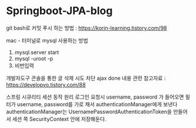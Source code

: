 # Springboot-JPA-blog

git bash로 커밋 푸시 하는 방법 : https://korin-learning.tistory.com/98

mac - 터미널로 mysql 사용하는 방법
1. mysql.server start
2. mysql -uroot -p
3. 비번입력


개발자도구 콘솔을 통한 글 삭제 시도 차단
ajax done 내용 관련 참고자료 : https://developyo.tistory.com/88


스프링 시큐리티 세션 동작 원리
로그인 요청시 username, password 가 들어오면
필터가 username, password를 가로 채서 authenticationManager에게 보낸다
authenticationManager는 UsernamePasswordAuthenticationToken을 만들어서
세션 쪽 SecurityContext 안에 저장해둔다.
